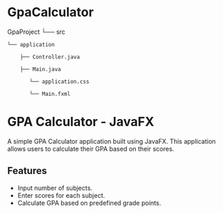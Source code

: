 # GpaCalculator
GpaProject
└── src

    └── application
    
        ├── Controller.java
        
        ├── Main.java
        
           └── application.css
        
           └── Main.fxml
        
        
# GPA Calculator - JavaFX

A simple GPA Calculator application built using JavaFX. This application allows users to calculate their GPA based on their scores.

## Features

- Input number of subjects.
- Enter scores for each subject.
- Calculate GPA based on predefined grade points.
